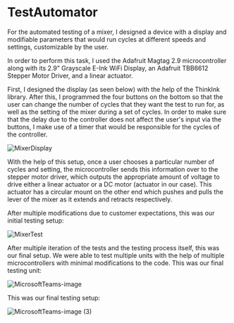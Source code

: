 # TestAutomator
For the automated testing of a mixer, I designed a device with a display and modifiable parameters that would run cycles at different speeds and settings, customizable by the user. 

In order to perform this task, I used the Adafruit Magtag 2.9 microcontroller along with its 2.9" Grayscale E-Ink WiFi Display, an Adafruit TBB6612 Stepper Motor Driver, and a linear actuator. 

First, I designed the display (as seen below) with the help of the ThinkInk library. After this, I programmed the four buttons on the bottom so that the user can change the number of cycles that they want the test to run for, as well as the setting of the mixer during a set of cycles. In order to make sure that the delay due to the controller does not affect the user's input via the buttons, I make use of a timer that would be responsible for the cycles of the controller. 

![MixerDisplay](https://github.com/kaushikcodes/TestAutomator/assets/66272646/7152e448-630a-4205-9370-5e4c6a3eace0)

With the help of this setup, once a user chooses a particular number of cycles and setting, the microcontroller sends this information over to the stepper motor 
driver, which outputs the appropriate amount of voltage to drive either a linear actuator or a DC motor (actuator in our case). This actuator has a circular mount 
on the other end which pushes and pulls the lever of the mixer as it extends and retracts respectively. 

After multiple modifications due to customer expectations, this was our initial testing setup: 

![MixerTest](https://github.com/kaushikcodes/TestAutomator/assets/66272646/93b68d08-07d1-4393-842e-dbafe13dca50)

After multiple iteration of the tests and the testing process itself, this was our final setup. We were able to test multiple units with the help of multiple microcontrollers with minimal modifications to the code. This was our final testing unit:

![MicrosoftTeams-image](https://github.com/kaushikcodes/TestAutomator/assets/66272646/9a94d2f5-bb8f-4fd8-8d1f-dde0a6ea3cda)

This was our final testing setup:

![MicrosoftTeams-image (3)](https://github.com/kaushikcodes/TestAutomator/assets/66272646/ad1472ed-a392-4344-bb4b-137b1d8aef78)
